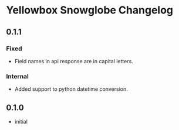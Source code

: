# Yellowbox Snowglobe Changelog
## 0.1.1
### Fixed
* Field names in api response are in capital letters.
### Internal
* Added support to python datetime conversion.
## 0.1.0
* initial